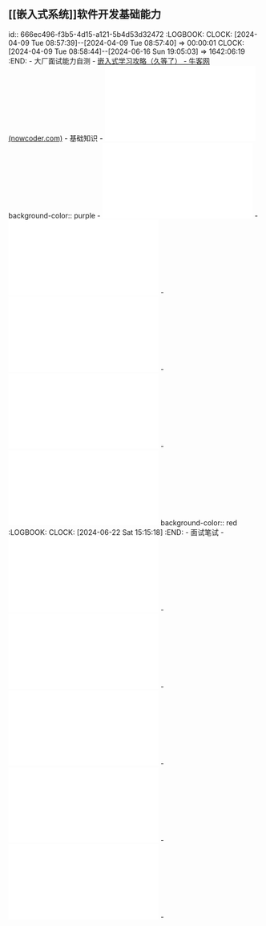 ## [[嵌入式系统]]软件开发基础能力
id:: 666ec496-f3b5-4d15-a121-5b4d53d32472
:LOGBOOK:
CLOCK: [2024-04-09 Tue 08:57:39]--[2024-04-09 Tue 08:57:40] =>  00:00:01
CLOCK: [2024-04-09 Tue 08:58:44]--[2024-06-16 Sun 19:05:03] =>  1642:06:19
:END:
	- 大厂面试能力自测
		- [嵌入式学习攻略（久等了） - 牛客网 (nowcoder.com)](https://www.nowcoder.com/issue/tutorial?zhuanlanId=jvN8gj&uuid=fb7f660800944d0abb9e7fb4b5ddf685)
	- 基础知识
		- ![高质量C编程指南.pdf](../assets/高质量C编程指南_1712566208452_0.pdf)
		  background-color:: purple
		- ![《计算机组成原理》唐朔飞.pdf](../assets/《计算机组成原理》唐朔飞_1712566226577_0.pdf)
		- ![计算机组成与设计：硬件 软件接口.big.pdf](../assets/计算机组成与设计：硬件_软件接口.big_1712572367457_0.pdf)
		- ![ARM体系结构与编程（高清带书签） 杜春雷.big.pdf](../assets/ARM体系结构与编程（高清带书签）_杜春雷.big_1712572372991_0.pdf)
		- ![程序员的自我修养--链接、装载与库.big.pdf](../assets/程序员的自我修养--链接、装载与库.big_1712572391422_0.pdf)
		- ![嵌入式C语言自我修养——从芯片、编译器到操作系统.big.pdf](../assets/嵌入式C语言自我修养——从芯片、编译器到操作系统.big_1712572407613_0.pdf)
		  background-color:: red
		  :LOGBOOK:
		  CLOCK: [2024-06-22 Sat 15:15:18]
		  :END:
	- 面试笔试
		- ![(mandatory)C语言终极面试宝典.pdf](../assets/(mandatory)C语言终极面试宝典_1712572443749_0.pdf)
		- ![(mandatory)操作系统.big.pdf](../assets/(mandatory)操作系统.big_1712572447761_0.pdf)
		- ![(mandatory)嵌入式软件开发笔试面试指南.pdf](../assets/(mandatory)嵌入式软件开发笔试面试指南_1712572451734_0.pdf)
		- ![(optional)Http核心总结.pdf](../assets/(optional)Http核心总结_1712572455537_0.pdf)
		- ![王道程序员面试宝典_s13441339-王道论坛 组编.big.pdf](../assets/王道程序员面试宝典_s13441339-王道论坛_组编.big_1712572458505_0.pdf)
		-